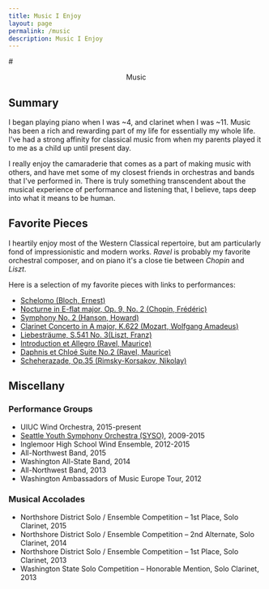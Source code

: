 ```yaml
---
title: Music I Enjoy
layout: page
permalink: /music
description: Music I Enjoy
---
```


#<center> Music </center>

## Summary

I began playing piano when I was ~4, and clarinet when I was ~11. Music has been a rich and rewarding part of my life for essentially my whole life. I've had a strong affinity for classical music from when my parents played it to me as a child up until present day.

I really enjoy the camaraderie that comes as a part of making music with others, and have met some of my closest friends in orchestras and bands that I've performed in. There is truly something transcendent about the musical experience of performance and listening that, I believe, taps deep into what it means to be human.

## Favorite Pieces

I heartily enjoy most of the Western Classical repertoire, but am particularly fond of impressionistic and modern works. *Ravel* is probably my favorite orchestral composer, and on piano it's a close tie between *Chopin* and *Liszt*.

Here is a selection of my favorite pieces with links to performances:

* [Schelomo (Bloch, Ernest)](https://www.youtube.com/watch?v=aXPR8w1DcqU)
* [Nocturne in E-flat major, Op. 9, No. 2 (Chopin, Frédéric)](https://www.youtube.com/watch?v=9E6b3swbnWg)
* [Symphony No. 2 (Hanson, Howard)](https://www.youtube.com/watch?v=FkxBAaME-ag)
* [Clarinet Concerto in A major, K.622 (Mozart, Wolfgang Amadeus)](https://www.youtube.com/watch?v=o_gm0NCabPs)
* [Liebesträume, S.541 No. 3(Liszt, Franz)](https://www.youtube.com/watch?v=KpOtuoHL45Y)
* [Introduction et Allegro (Ravel, Maurice)](https://www.youtube.com/watch?v=bBm1w8J63mg)
* [Daphnis et Chloé Suite No.2 (Ravel, Maurice)](https://www.youtube.com/watch?v=amGl9Qmgu7E)
* [Scheherazade, Op.35 (Rimsky-Korsakov, Nikolay)](https://www.youtube.com/watch?v=SQNymNaTr-Y)

## Miscellany

### Performance Groups
* UIUC Wind Orchestra, 2015-present
* [Seattle Youth Symphony Orchestra (SYSO)](http://syso.org/), 2009-2015
* Inglemoor High School Wind Ensemble, 2012-2015
* All-Northwest Band, 2015
* Washington All-State Band, 2014
* All-Northwest Band, 2013
* Washington Ambassadors of Music Europe Tour, 2012



### Musical Accolades

* Northshore District Solo / Ensemble Competition – 1st Place, Solo Clarinet, 2015
* Northshore District Solo / Ensemble Competition – 2nd Alternate, Solo Clarinet, 2014
* Northshore District Solo / Ensemble Competition – 1st Place, Solo Clarinet, 2013
* Washington State Solo Competition – Honorable Mention, Solo Clarinet, 2013